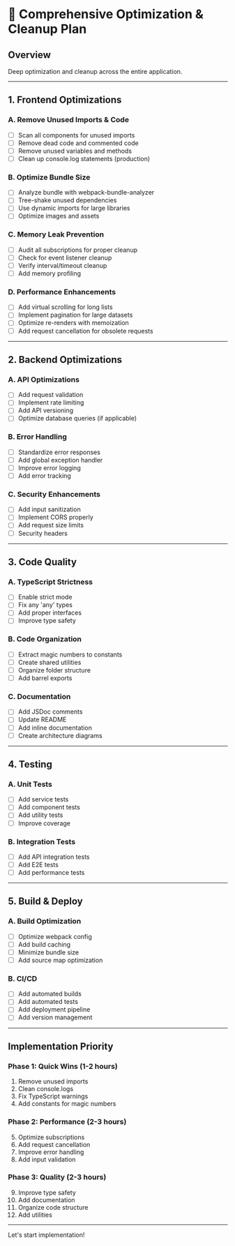 # 🚀 Comprehensive Optimization & Cleanup Plan

## Overview
Deep optimization and cleanup across the entire application.

---

## 1. Frontend Optimizations

### A. Remove Unused Imports & Code
- [ ] Scan all components for unused imports
- [ ] Remove dead code and commented code
- [ ] Remove unused variables and methods
- [ ] Clean up console.log statements (production)

### B. Optimize Bundle Size
- [ ] Analyze bundle with webpack-bundle-analyzer
- [ ] Tree-shake unused dependencies
- [ ] Use dynamic imports for large libraries
- [ ] Optimize images and assets

### C. Memory Leak Prevention
- [ ] Audit all subscriptions for proper cleanup
- [ ] Check for event listener cleanup
- [ ] Verify interval/timeout cleanup
- [ ] Add memory profiling

### D. Performance Enhancements
- [ ] Add virtual scrolling for long lists
- [ ] Implement pagination for large datasets
- [ ] Optimize re-renders with memoization
- [ ] Add request cancellation for obsolete requests

---

## 2. Backend Optimizations

### A. API Optimizations
- [ ] Add request validation
- [ ] Implement rate limiting
- [ ] Add API versioning
- [ ] Optimize database queries (if applicable)

### B. Error Handling
- [ ] Standardize error responses
- [ ] Add global exception handler
- [ ] Improve error logging
- [ ] Add error tracking

### C. Security Enhancements
- [ ] Add input sanitization
- [ ] Implement CORS properly
- [ ] Add request size limits
- [ ] Security headers

---

## 3. Code Quality

### A. TypeScript Strictness
- [ ] Enable strict mode
- [ ] Fix any 'any' types
- [ ] Add proper interfaces
- [ ] Improve type safety

### B. Code Organization
- [ ] Extract magic numbers to constants
- [ ] Create shared utilities
- [ ] Organize folder structure
- [ ] Add barrel exports

### C. Documentation
- [ ] Add JSDoc comments
- [ ] Update README
- [ ] Add inline documentation
- [ ] Create architecture diagrams

---

## 4. Testing

### A. Unit Tests
- [ ] Add service tests
- [ ] Add component tests
- [ ] Add utility tests
- [ ] Improve coverage

### B. Integration Tests
- [ ] Add API integration tests
- [ ] Add E2E tests
- [ ] Add performance tests

---

## 5. Build & Deploy

### A. Build Optimization
- [ ] Optimize webpack config
- [ ] Add build caching
- [ ] Minimize bundle size
- [ ] Add source map optimization

### B. CI/CD
- [ ] Add automated builds
- [ ] Add automated tests
- [ ] Add deployment pipeline
- [ ] Add version management

---

## Implementation Priority

### Phase 1: Quick Wins (1-2 hours)
1. Remove unused imports
2. Clean console.logs
3. Fix TypeScript warnings
4. Add constants for magic numbers

### Phase 2: Performance (2-3 hours)
5. Optimize subscriptions
6. Add request cancellation
7. Improve error handling
8. Add input validation

### Phase 3: Quality (2-3 hours)
9. Improve type safety
10. Add documentation
11. Organize code structure
12. Add utilities

---

Let's start implementation!

